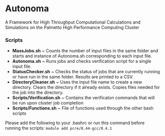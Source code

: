 # Autonoma
 A Framework for High Throughput Computational Calculations and Simulations on the Palmetto High Performance Computing Cluster
 

### Scripts
- **MassJobs.sh** ~ Counts the number of input files in the same folder and starts and instance of Autonoma.sh corresponding to each input file.
- **Autonoma.sh** ~ Runs jobs and checks verification script for a single input file.
- **StatusChecker.sh** ~ Checks the status of jobs that are currently running or have run in the same folder. Results are printed to a CSV.
- **DirectoryCleaner.sh** ~ Uses the input file name to create a new directory. Clears the directory if it already exists. Copies files needed for the job into the directory.
- **Scripts/Verification.sh** ~ Contains the verificaton commands that will be run upon cluster job completion
- **Scripts/Functions.sh** ~ File of functions used through the other bash scripts

Please add the following to your .bashrc or run this command before running the scripts:
`module add pcre/8.44-gcc/8.4.1`
